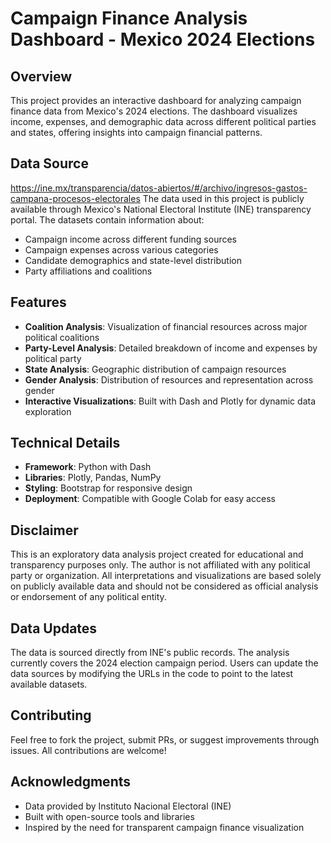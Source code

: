 # Campaign Finance Analysis Dashboard - Mexico 2024 Elections

## Overview
This project provides an interactive dashboard for analyzing campaign finance data from Mexico's 2024 elections. The dashboard visualizes income, expenses, and demographic data across different political parties and states, offering insights into campaign financial patterns.

## Data Source
https://ine.mx/transparencia/datos-abiertos/#/archivo/ingresos-gastos-campana-procesos-electorales
The data used in this project is publicly available through Mexico's National Electoral Institute (INE) transparency portal. The datasets contain information about:
- Campaign income across different funding sources
- Campaign expenses across various categories
- Candidate demographics and state-level distribution
- Party affiliations and coalitions

## Features
- **Coalition Analysis**: Visualization of financial resources across major political coalitions
- **Party-Level Analysis**: Detailed breakdown of income and expenses by political party
- **State Analysis**: Geographic distribution of campaign resources
- **Gender Analysis**: Distribution of resources and representation across gender
- **Interactive Visualizations**: Built with Dash and Plotly for dynamic data exploration

## Technical Details
- **Framework**: Python with Dash
- **Libraries**: Plotly, Pandas, NumPy
- **Styling**: Bootstrap for responsive design
- **Deployment**: Compatible with Google Colab for easy access

## Disclaimer
This is an exploratory data analysis project created for educational and transparency purposes only. The author is not affiliated with any political party or organization. All interpretations and visualizations are based solely on publicly available data and should not be considered as official analysis or endorsement of any political entity.

## Data Updates
The data is sourced directly from INE's public records. The analysis currently covers the 2024 election campaign period. Users can update the data sources by modifying the URLs in the code to point to the latest available datasets.

## Contributing
Feel free to fork the project, submit PRs, or suggest improvements through issues. All contributions are welcome!

## Acknowledgments
- Data provided by Instituto Nacional Electoral (INE)
- Built with open-source tools and libraries
- Inspired by the need for transparent campaign finance visualization
